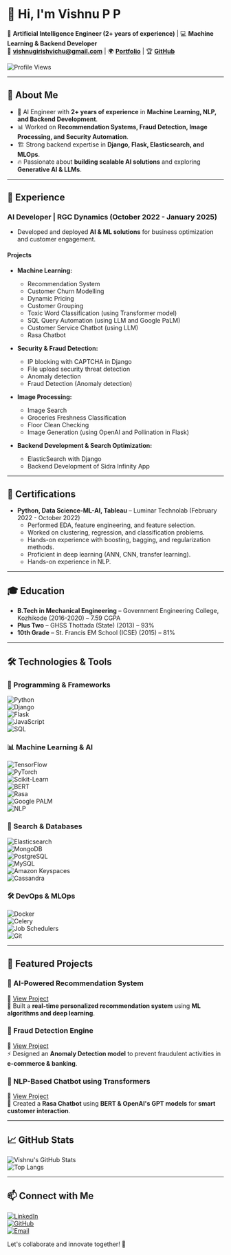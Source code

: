

# 👋 Hi, I'm **Vishnu P P**

🚀 **Artificial Intelligence Engineer (2+ years of experience)** | 💻 **Machine Learning & Backend Developer**  
📧 **[vishnugirishvichu@gmail.com](mailto:vishnugirishvichu@gmail.com)** | 🌍 **[Portfolio](https://linkedin.com/in/vishnu-p-p-ai/)** | 🏆 **[GitHub](https://github.com/vishnuGirish)**

![Profile Views](https://komarev.com/ghpvc/?username=vishnuGirish&color=blue)

---

## 🚀 About Me

- 🤖 AI Engineer with **2+ years of experience** in **Machine Learning, NLP, and Backend Development**.
- 📊 Worked on **Recommendation Systems, Fraud Detection, Image Processing, and Security Automation**.
- 🏗️ Strong backend expertise in **Django, Flask, Elasticsearch, and MLOps**.
- 🔥 Passionate about **building scalable AI solutions** and exploring **Generative AI & LLMs**.

---

## 🏢 Experience

### **AI Developer** | RGC Dynamics (October 2022 - January 2025)
- Developed and deployed **AI & ML solutions** for business optimization and customer engagement.

#### **Projects**
- **Machine Learning:**
  - Recommendation System
  - Customer Churn Modelling
  - Dynamic Pricing
  - Customer Grouping
  - Toxic Word Classification (using Transformer model)
  - SQL Query Automation (using LLM and Google PaLM)
  - Customer Service Chatbot (using LLM)
  - Rasa Chatbot

- **Security & Fraud Detection:**
  - IP blocking with CAPTCHA in Django
  - File upload security threat detection
  - Anomaly detection
  - Fraud Detection (Anomaly detection)

- **Image Processing:**
  - Image Search
  - Groceries Freshness Classification
  - Floor Clean Checking
  - Image Generation (using OpenAI and Pollination in Flask)

- **Backend Development & Search Optimization:**
  - ElasticSearch with Django
  - Backend Development of Sidra Infinity App

---

## 📜 Certifications

- **Python, Data Science-ML-AI, Tableau** – Luminar Technolab (February 2022 - October 2022)
  - Performed EDA, feature engineering, and feature selection.
  - Worked on clustering, regression, and classification problems.
  - Hands-on experience with boosting, bagging, and regularization methods.
  - Proficient in deep learning (ANN, CNN, transfer learning).
  - Hands-on experience in NLP.

---

## 🎓 Education

- **B.Tech in Mechanical Engineering** – Government Engineering College, Kozhikode (2016-2020) – 7.59 CGPA
- **Plus Two** – GHSS Thottada (State) (2013) – 93%
- **10th Grade** – St. Francis EM School (ICSE) (2015) – 81%

---
## 🛠️ Technologies & Tools

### **🚀 Programming & Frameworks**
![Python](https://img.shields.io/badge/Python-3776AB?style=for-the-badge&logo=python&logoColor=white)  
![Django](https://img.shields.io/badge/Django-092E20?style=for-the-badge&logo=django&logoColor=white)  
![Flask](https://img.shields.io/badge/Flask-000000?style=for-the-badge&logo=flask&logoColor=white)  
![JavaScript](https://img.shields.io/badge/JavaScript-F7DF1E?style=for-the-badge&logo=javascript&logoColor=black)  
![SQL](https://img.shields.io/badge/SQL-4479A1?style=for-the-badge&logo=postgresql&logoColor=white)

### **📊 Machine Learning & AI**
![TensorFlow](https://img.shields.io/badge/TensorFlow-FF6F00?style=for-the-badge&logo=tensorflow&logoColor=white)  
![PyTorch](https://img.shields.io/badge/PyTorch-EE4C2C?style=for-the-badge&logo=pytorch&logoColor=white)  
![Scikit-Learn](https://img.shields.io/badge/Scikit--Learn-F7931E?style=for-the-badge&logo=scikit-learn&logoColor=white)  
![BERT](https://img.shields.io/badge/BERT-000000?style=for-the-badge&logo=bert&logoColor=white)  
![Rasa](https://img.shields.io/badge/Rasa-5A9?style=for-the-badge&logo=rasa&logoColor=white)  
![Google PALM](https://img.shields.io/badge/Google%20PALM-4285F4?style=for-the-badge&logo=google&logoColor=white)  
![NLP](https://img.shields.io/badge/NLP-8A2BE2?style=for-the-badge&logo=ai&logoColor=white)

### **🔎 Search & Databases**
![Elasticsearch](https://img.shields.io/badge/Elasticsearch-005571?style=for-the-badge&logo=elasticsearch&logoColor=white)  
![MongoDB](https://img.shields.io/badge/MongoDB-47A248?style=for-the-badge&logo=mongodb&logoColor=white)  
![PostgreSQL](https://img.shields.io/badge/PostgreSQL-336791?style=for-the-badge&logo=postgresql&logoColor=white)  
![MySQL](https://img.shields.io/badge/MySQL-4479A1?style=for-the-badge&logo=mysql&logoColor=white)  
![Amazon Keyspaces](https://img.shields.io/badge/Amazon%20Keyspaces-232F3E?style=for-the-badge&logo=amazon-aws&logoColor=white)  
![Cassandra](https://img.shields.io/badge/Cassandra-1287B1?style=for-the-badge&logo=apache-cassandra&logoColor=white)

### **🛠️ DevOps & MLOps**
![Docker](https://img.shields.io/badge/Docker-2496ED?style=for-the-badge&logo=docker&logoColor=white)  
![Celery](https://img.shields.io/badge/Celery-37814A?style=for-the-badge&logo=celery&logoColor=white)  
![Job Schedulers](https://img.shields.io/badge/Job%20Schedulers-FF6600?style=for-the-badge&logo=cron&logoColor=white)  
![Git](https://img.shields.io/badge/Git-F05032?style=for-the-badge&logo=git&logoColor=white)


---

## 🌟 Featured Projects

### **🔹 AI-Powered Recommendation System**
🔗 [View Project](https://github.com/vishnuGirish/recommendation-system)  
📜 Built a **real-time personalized recommendation system** using **ML algorithms and deep learning**.

### **🔹 Fraud Detection Engine**
🔗 [View Project](https://github.com/vishnuGirish/fraud-detection)  
⚡ Designed an **Anomaly Detection model** to prevent fraudulent activities in **e-commerce & banking**.

### **🔹 NLP-Based Chatbot using Transformers**
🔗 [View Project](https://github.com/vishnuGirish/chatbot-transformers)  
🤖 Created a **Rasa Chatbot** using **BERT & OpenAI's GPT models** for **smart customer interaction**.

---

## 📈 GitHub Stats

![Vishnu's GitHub Stats](https://github-readme-stats.vercel.app/api?username=vishnuGirish&show_icons=true&theme=radical)  
![Top Langs](https://github-readme-stats.vercel.app/api/top-langs/?username=vishnuGirish&layout=compact&theme=tokyonight)

---

## 📫 Connect with Me

[![LinkedIn](https://img.shields.io/badge/LinkedIn-0077B5?style=for-the-badge&logo=linkedin&logoColor=white)](https://linkedin.com/in/vishnu-p-p-ai/)  
[![GitHub](https://img.shields.io/badge/GitHub-181717?style=for-the-badge&logo=github&logoColor=white)](https://github.com/vishnuGirish)  
[![Email](https://img.shields.io/badge/Email-D14836?style=for-the-badge&logo=gmail&logoColor=white)](mailto:vishnugirishvichu@gmail.com)  

Let's collaborate and innovate together! 🚀
